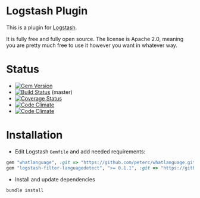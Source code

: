 # Logstash Plugin

This is a plugin for [Logstash](https://github.com/elasticsearch/logstash).

It is fully free and fully open source. The license is Apache 2.0, meaning you are pretty much free to use it however you want in whatever way.

# Status
- [![Gem Version](https://badge.fury.io/rb/logstash-filter-languagedetect.svg)](http://badge.fury.io/rb/logstash-filter-languagedetect)
- [![Build Status](https://travis-ci.org/torstenfeld/logstash-filter-languagedetect.svg?branch=master)](https://travis-ci.org/torstenfeld/logstash-filter-languagedetect) (master)
- [![Coverage Status](https://coveralls.io/repos/torstenfeld/logstash-filter-languagedetect/badge.svg)](https://coveralls.io/r/torstenfeld/logstash-filter-languagedetect)
- [![Code Climate](https://codeclimate.com/github/torstenfeld/logstash-filter-languagedetect/badges/gpa.svg)](https://codeclimate.com/github/torstenfeld/logstash-filter-languagedetect)
- [![Code Climate](https://codeclimate.com/github/torstenfeld/logstash-filter-languagedetect/badges/gpa.svg)](https://codeclimate.com/github/torstenfeld/logstash-filter-languagedetect)

# Installation

- Edit Logstash `Gemfile` and add needed requirements:
```ruby
gem "whatlanguage", :git => "https://github.com/peterc/whatlanguage.git", :ref => "0192301022"
gem "logstash-filter-languagedetect", ">= 0.1.1", :git => "https://github.com/torstenfeld/logstash-filter-languagedetect.git"
```


- Install and update dependencies
```sh
bundle install
```
